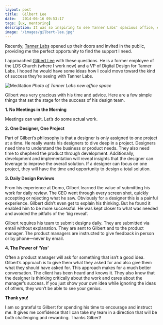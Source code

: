 ```yaml
---
layout: post
title:  Gilbert Lee
date:   2014-06-16 09:53:17
tags: [ux, mentoring]
description: It was so inspiring to see Tanner Labs' spacious office, open to the out-of-doors; eat their delicious catered lunch; and drink in the free-thinking, dynamic vibe flowing in and out with the breeze. This is awesome! Can I do this for my team?
image: '/images/gilbert-lee.jpg'
---
```

Recently, <a href="http://tanner-labs.com" title="Tanner Labs">Tanner Labs</a> opened up their doors and invited in the public, providing me the perfect opportunity to find the support I need.

I approached <a href="http://gilbertlee.org" title="Gilbert Lee">Gilbert Lee</a> with these questions. He is a former employee of the LDS Church (where I work now) and a VP of Digital Design for Tanner Labs. I hoped he would have some ideas how I could move toward the kind of success they’re seeing with Tanner Labs.

![Meditation]({{site.baseurl}}/images/tannerlabs.jpg)
*Photo of Tanner Labs new office space*

Gilbert was very gracious with his time and advice. Here are a few simple things that set the stage for the success of his design team.

<strong>1. No Meetings in the Morning&nbsp;</strong>
<p>Meetings can wait. Let’s do some actual work.&nbsp;</p>
<p><strong>2. One Designer, One Project&nbsp;</strong></p>
<p>Part of Gilbert’s philosophy is that a designer is only assigned to one project at a time. He really wants his designers to dive deep in a project. Designers need time to understand the business or product needs. They also need time to shepherd the product through development. Additionally, development and implementation will reveal insights that the designer can leverage to improve the overall solution. If a designer can focus on one project, they will have the time and opportunity to design a total solution.&nbsp;</p>
<p><strong>3. Daily Design Reviews&nbsp;</strong></p>
<p>From his experience at Domo, Gilbert learned the value of submitting his work for daily review. The CEO went through every screen shot, quickly accepting or rejecting what he saw. Obviously for a designer this is a painful experience. Gilbert didn’t even get to explain his thinking. But he found it enabled him to be more successful. He was kept closer to what was needed and avoided the pitfalls of the ‘big reveal’.</p>
<p>Gilbert requires his team to submit designs daily. They are submitted via email without explanation. They are sent to Gilbert and to the product manager. The product managers are instructed to give feedback in person or by phone—never by email.&nbsp;</p>
<p><strong>4. The Power of ‘Yes’&nbsp;</strong></p>
<p>Often a product manager will ask for something that isn’t a good idea. Gilbert’s approach is to give them what they asked for and also give them what they should have asked for. This approach makes for a much better conversation. The client has been heard and knows it. They also know that the designer is thinking critically about the work and cares about the manager’s success. If you just show your own idea while ignoring the ideas of others, they won’t be able to see your genius.&nbsp;</p>
<p><strong>Thank you!</strong></p>
<p>I am so grateful to Gilbert for spending his time to encourage and instruct me. It gives me confidence that I can take my team in a direction that will be both challenging and rewarding. Thanks Gilbert!</p>
